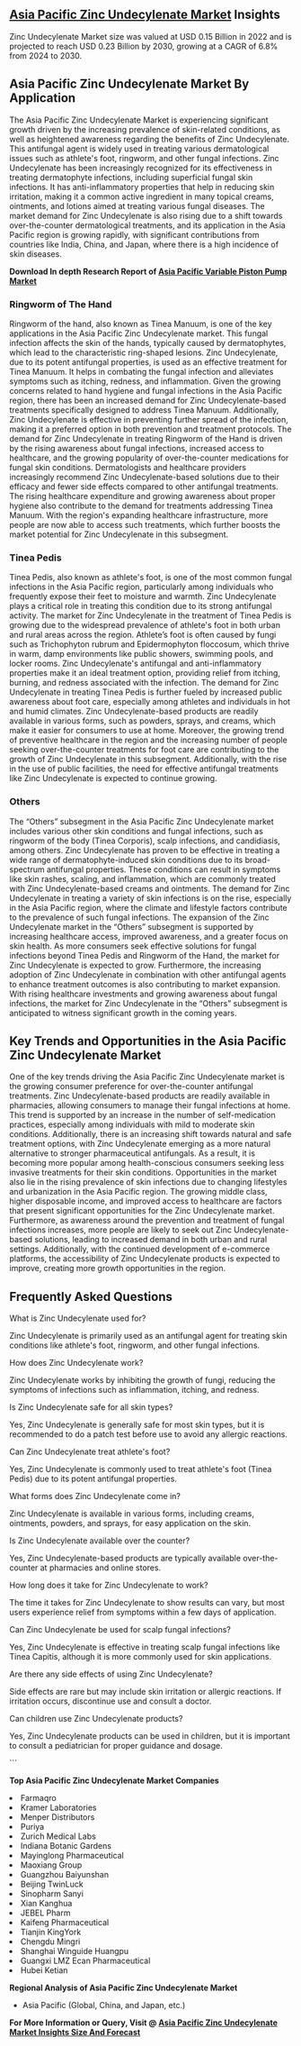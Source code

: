 <h2><a href="https://www.verifiedmarketreports.com/download-sample/?rid=212518&amp;utm_source=Github-Feb&amp;utm_medium=225" target="_blank">Asia Pacific Zinc Undecylenate Market</a> Insights</h2><p>Zinc Undecylenate Market size was valued at USD 0.15 Billion in 2022 and is projected to reach USD 0.23 Billion by 2030, growing at a CAGR of 6.8% from 2024 to 2030.</p><p><h2>Asia Pacific Zinc Undecylenate Market By Application</h2> <p>The Asia Pacific Zinc Undecylenate Market is experiencing significant growth driven by the increasing prevalence of skin-related conditions, as well as heightened awareness regarding the benefits of Zinc Undecylenate. This antifungal agent is widely used in treating various dermatological issues such as athlete's foot, ringworm, and other fungal infections. Zinc Undecylenate has been increasingly recognized for its effectiveness in treating dermatophyte infections, including superficial fungal skin infections. It has anti-inflammatory properties that help in reducing skin irritation, making it a common active ingredient in many topical creams, ointments, and lotions aimed at treating various fungal diseases. The market demand for Zinc Undecylenate is also rising due to a shift towards over-the-counter dermatological treatments, and its application in the Asia Pacific region is growing rapidly, with significant contributions from countries like India, China, and Japan, where there is a high incidence of skin diseases. <p><strong>Download In depth Research Report of <a href="https://www.verifiedmarketreports.com/download-sample/?rid=236118&amp;utm_source=Pulse-Dec&amp;utm_medium=225" target="_blank">Asia Pacific Variable Piston Pump Market</a></strong></p></p> <h3>Ringworm of The Hand</h3> <p>Ringworm of the hand, also known as Tinea Manuum, is one of the key applications in the Asia Pacific Zinc Undecylenate market. This fungal infection affects the skin of the hands, typically caused by dermatophytes, which lead to the characteristic ring-shaped lesions. Zinc Undecylenate, due to its potent antifungal properties, is used as an effective treatment for Tinea Manuum. It helps in combating the fungal infection and alleviates symptoms such as itching, redness, and inflammation. Given the growing concerns related to hand hygiene and fungal infections in the Asia Pacific region, there has been an increased demand for Zinc Undecylenate-based treatments specifically designed to address Tinea Manuum. Additionally, Zinc Undecylenate is effective in preventing further spread of the infection, making it a preferred option in both prevention and treatment protocols. The demand for Zinc Undecylenate in treating Ringworm of the Hand is driven by the rising awareness about fungal infections, increased access to healthcare, and the growing popularity of over-the-counter medications for fungal skin conditions. Dermatologists and healthcare providers increasingly recommend Zinc Undecylenate-based solutions due to their efficacy and fewer side effects compared to other antifungal treatments. The rising healthcare expenditure and growing awareness about proper hygiene also contribute to the demand for treatments addressing Tinea Manuum. With the region's expanding healthcare infrastructure, more people are now able to access such treatments, which further boosts the market potential for Zinc Undecylenate in this subsegment. <h3>Tinea Pedis</h3> <p>Tinea Pedis, also known as athlete's foot, is one of the most common fungal infections in the Asia Pacific region, particularly among individuals who frequently expose their feet to moisture and warmth. Zinc Undecylenate plays a critical role in treating this condition due to its strong antifungal activity. The market for Zinc Undecylenate in the treatment of Tinea Pedis is growing due to the widespread prevalence of athlete's foot in both urban and rural areas across the region. Athlete’s foot is often caused by fungi such as Trichophyton rubrum and Epidermophyton floccosum, which thrive in warm, damp environments like public showers, swimming pools, and locker rooms. Zinc Undecylenate's antifungal and anti-inflammatory properties make it an ideal treatment option, providing relief from itching, burning, and redness associated with the infection. The demand for Zinc Undecylenate in treating Tinea Pedis is further fueled by increased public awareness about foot care, especially among athletes and individuals in hot and humid climates. Zinc Undecylenate-based products are readily available in various forms, such as powders, sprays, and creams, which make it easier for consumers to use at home. Moreover, the growing trend of preventive healthcare in the region and the increasing number of people seeking over-the-counter treatments for foot care are contributing to the growth of Zinc Undecylenate in this subsegment. Additionally, with the rise in the use of public facilities, the need for effective antifungal treatments like Zinc Undecylenate is expected to continue growing. <h3>Others</h3> <p>The “Others” subsegment in the Asia Pacific Zinc Undecylenate market includes various other skin conditions and fungal infections, such as ringworm of the body (Tinea Corporis), scalp infections, and candidiasis, among others. Zinc Undecylenate has proven to be effective in treating a wide range of dermatophyte-induced skin conditions due to its broad-spectrum antifungal properties. These conditions can result in symptoms like skin rashes, scaling, and inflammation, which are commonly treated with Zinc Undecylenate-based creams and ointments. The demand for Zinc Undecylenate in treating a variety of skin infections is on the rise, especially in the Asia Pacific region, where the climate and lifestyle factors contribute to the prevalence of such fungal infections. The expansion of the Zinc Undecylenate market in the “Others” subsegment is supported by increasing healthcare access, improved awareness, and a greater focus on skin health. As more consumers seek effective solutions for fungal infections beyond Tinea Pedis and Ringworm of the Hand, the market for Zinc Undecylenate is expected to grow. Furthermore, the increasing adoption of Zinc Undecylenate in combination with other antifungal agents to enhance treatment outcomes is also contributing to market expansion. With rising healthcare investments and growing awareness about fungal infections, the market for Zinc Undecylenate in the “Others” subsegment is anticipated to witness significant growth in the coming years. <h2>Key Trends and Opportunities in the Asia Pacific Zinc Undecylenate Market</h2> <p>One of the key trends driving the Asia Pacific Zinc Undecylenate market is the growing consumer preference for over-the-counter antifungal treatments. Zinc Undecylenate-based products are readily available in pharmacies, allowing consumers to manage their fungal infections at home. This trend is supported by an increase in the number of self-medication practices, especially among individuals with mild to moderate skin conditions. Additionally, there is an increasing shift towards natural and safe treatment options, with Zinc Undecylenate emerging as a more natural alternative to stronger pharmaceutical antifungals. As a result, it is becoming more popular among health-conscious consumers seeking less invasive treatments for their skin conditions. Opportunities in the market also lie in the rising prevalence of skin infections due to changing lifestyles and urbanization in the Asia Pacific region. The growing middle class, higher disposable income, and improved access to healthcare are factors that present significant opportunities for the Zinc Undecylenate market. Furthermore, as awareness around the prevention and treatment of fungal infections increases, more people are likely to seek out Zinc Undecylenate-based solutions, leading to increased demand in both urban and rural settings. Additionally, with the continued development of e-commerce platforms, the accessibility of Zinc Undecylenate products is expected to improve, creating more growth opportunities in the region. <h2>Frequently Asked Questions</h2> <p>What is Zinc Undecylenate used for?</p> <p>Zinc Undecylenate is primarily used as an antifungal agent for treating skin conditions like athlete's foot, ringworm, and other fungal infections.</p> <p>How does Zinc Undecylenate work?</p> <p>Zinc Undecylenate works by inhibiting the growth of fungi, reducing the symptoms of infections such as inflammation, itching, and redness.</p> <p>Is Zinc Undecylenate safe for all skin types?</p> <p>Yes, Zinc Undecylenate is generally safe for most skin types, but it is recommended to do a patch test before use to avoid any allergic reactions.</p> <p>Can Zinc Undecylenate treat athlete's foot?</p> <p>Yes, Zinc Undecylenate is commonly used to treat athlete's foot (Tinea Pedis) due to its potent antifungal properties.</p> <p>What forms does Zinc Undecylenate come in?</p> <p>Zinc Undecylenate is available in various forms, including creams, ointments, powders, and sprays, for easy application on the skin.</p> <p>Is Zinc Undecylenate available over the counter?</p> <p>Yes, Zinc Undecylenate-based products are typically available over-the-counter at pharmacies and online stores.</p> <p>How long does it take for Zinc Undecylenate to work?</p> <p>The time it takes for Zinc Undecylenate to show results can vary, but most users experience relief from symptoms within a few days of application.</p> <p>Can Zinc Undecylenate be used for scalp fungal infections?</p> <p>Yes, Zinc Undecylenate is effective in treating scalp fungal infections like Tinea Capitis, although it is more commonly used for skin applications.</p> <p>Are there any side effects of using Zinc Undecylenate?</p> <p>Side effects are rare but may include skin irritation or allergic reactions. If irritation occurs, discontinue use and consult a doctor.</p> <p>Can children use Zinc Undecylenate products?</p> <p>Yes, Zinc Undecylenate products can be used in children, but it is important to consult a pediatrician for proper guidance and dosage.</p> ```</p><p><strong>Top Asia Pacific Zinc Undecylenate Market Companies</strong></p><div data-test-id=""><p><li>Farmaqro</li><li> Kramer Laboratories</li><li> Menper Distributors</li><li> Puriya</li><li> Zurich Medical Labs</li><li> Indiana Botanic Gardens</li><li> Mayinglong Pharmaceutical</li><li> Maoxiang Group</li><li> Guangzhou Baiyunshan</li><li> Beijing TwinLuck</li><li> Sinopharm Sanyi</li><li> Xian Kanghua</li><li> JEBEL Pharm</li><li> Kaifeng Pharmaceutical</li><li> Tianjin KingYork</li><li> Chengdu Mingri</li><li> Shanghai Winguide Huangpu</li><li> Guangxi LMZ Ecan Pharmaceutical</li><li> Hubei Ketian</li></p><div><strong>Regional Analysis of&nbsp;Asia Pacific Zinc Undecylenate Market</strong></div><ul><li dir="ltr"><p dir="ltr">Asia Pacific (Global, China, and Japan, etc.)</p></li></ul><p><strong>For More Information or Query, Visit @&nbsp;</strong><strong><a href="https://www.verifiedmarketreports.com/product/zinc-undecylenate-market/?utm_source=Github-Feb&amp;utm_medium=225" target="_blank">Asia Pacific Zinc Undecylenate Market Insights Size And Forecast</a></strong></p></div><h2>&nbsp;</h2><div data-test-id="">&nbsp;</div>
